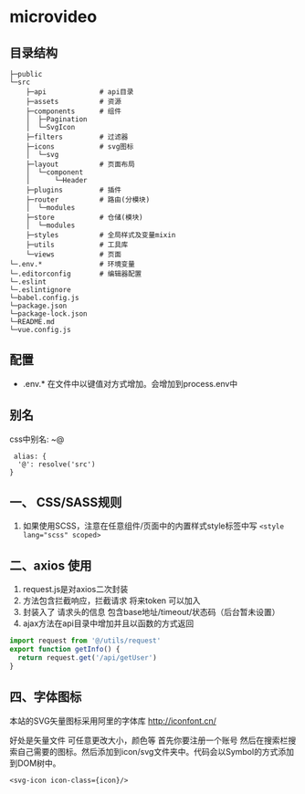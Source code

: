 # microvideo

## 目录结构
```
├─public
└─src
    ├─api             # api目录
    ├─assets          # 资源
    ├─components      # 组件
    │  ├─Pagination
    │  └─SvgIcon
    ├─filters         # 过滤器
    ├─icons           # svg图标
    │  └─svg
    ├─layout          # 页面布局
    │  └─component
    │      └─Header
    ├─plugins         # 插件
    ├─router          # 路由(分模块)
    │  └─modules
    ├─store           # 仓储(模块)
    │  └─modules
    ├─styles          # 全局样式及变量mixin
    ├─utils           # 工具库
    └─views           # 页面
└─.env.*              # 环境变量
└─.editorconfig       # 编辑器配置
└─.eslint
└─.eslintignore
└─babel.config.js
└─package.json
└─package-lock.json
└─README.md
└─vue.config.js
```

## 配置
* .env.* 在文件中以键值对方式增加。会增加到process.env中

## 别名
css中别名: ~@ 
```
 alias: {
  '@': resolve('src')
}
```

## 一、 CSS/SASS规则
1. 如果使用SCSS，注意在任意组件/页面中的内置样式style标签中写 `<style lang="scss" scoped>`
   
   
## 二、axios 使用
1. request.js是对axios二次封装
2. 方法包含拦截响应，拦截请求 将来token 可以加入
3. 封装入了 请求头的信息 包含base地址/timeout/状态码（后台暂未设置）
4. ajax方法在api目录中增加并且以函数的方式返回
```js
import request from '@/utils/request'
export function getInfo() {
  return request.get('/api/getUser')
}
```
## 四、字体图标

本站的SVG矢量图标采用阿里的字体库 http://iconfont.cn/

好处是矢量文件 可任意更改大小，颜色等
首先你要注册一个账号 然后在搜索栏搜索自己需要的图标。然后添加到icon/svg文件夹中。代码会以Symbol的方式添加到DOM树中。
```
<svg-icon icon-class={icon}/>
```
